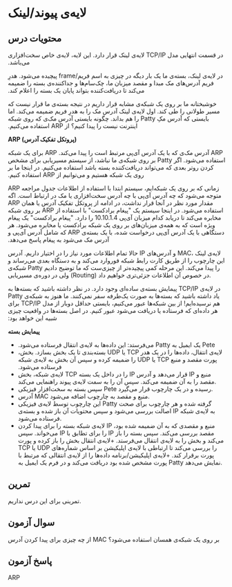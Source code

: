 # لایه‌ی پیوند/لینک

## محتویات درس

‫در قسمت انتهایی مدل TCP/IP لایه‌ی لینک قرار دارد. این لایه، لایه‌ی خاص سخت‌افزاری می‌باشد.

‫در لایه‌ی لینک، بسته‌ی ما یک بار دیگه در چیزی به اسم فریم/frame پیچیده می‌شود. هدرِ فریم آدرس‌های مک مبدا و مقصد میزبان ما، چک‌سام‌ها و جداکننده‌ی بسته را ضمیمه می‌کند تا دریافت‌کننده بتواند پایان یک بسته را اعلام کند.

‫خوشبختانه ما بر روی یک شبکه‌ی مشابه قرار داریم در نتیجه بسته‌ی ما قرار نیست که مسیر طولانی را طی کند. اول لایه‌ی لینک آدرس مک را به هدرِ فریم ضمیمه می‌کند. اما بایستی که آدرس مکِ Patty را هم بداند. چگونه بایستی آدرس مک‌ی که روی شبکه اینترنت نیست را پیدا کنیم؟ از ARP استفاده می‌کنیم.

**ARP (پروتکل تفکیک آدرس)**

‫ARP آدرس مک‌ی که با یک آدرس آی‌پی مرتبط است را پیدا می‌کند. ARP برای یک شبکه استفاده می‌شود. اگر Patty بر روی شبکه‌ی ما نباشد، از سیستم مسیریابی برای مشخص کردن روتر بعدی که می‌تواند دریافت‌کننده بسته باشد استفاده می‌کنیم. در اینجا ما بر روی یک شبکه هستیم و می‌توانیم از ARP استفاده کنیم.

‫زمانی که بر روی یک شبکه‌ایم، سیستم ابتدا با استفاده از اطلاعات جدول مراجعه ARP متوجه می‌شود که چه آدرس آی‌پی با چه آدرس سخت‌افزاری یا مک در ارتباط است.  اگه مقدار مورد نظر در آنجا قرار نداشت، در ادامه از پروتکل تفکیک آدرس یا همان ARP استفاده می‌شود. در اینجا سیستم یک "پیغام برادکست" با استفاده از ARP بر روی شبکه مخابره می‌کند تا دریابد کدام میزبان آی‌پی 10.10.1.4 را دارد.  "پیغام برادکست" یک پیغام ویژه است که به همه‌ی میزبان‌های بر روی یک شبکه برادکست یا مخابره می‌شود. هر دستگاهی با یک آدرس آی‌پی درخواست شده، با یک بسته‌ی ARP که شامل آدرس آی‌پی و آدرس مک می‌شود به پیغام پاسخ می‌دهد.

حالا تمام اطلاعات مورد نیاز را در اختیار داریم. آدرس IP و آدرس‌های MAC، لایه‌ی لینک این چارچوب را از طریق کارت رابط شبکه فوروارد می‌کند و به دستگاه بعدی می‌رساند و شبکه‌ی Patty را پیدا می‌کند. این مرحله کمی پیچیده‌تر از چیزی‌ست که ما توضیح دادیم ولی در دوره‌ی مسیریابی (Routing) در خصوص آن اطلاعات جزئی‌تری خواهیم داد.

‫در لایه‌ی TCP/IP پیمایش بسته‌ی ساده‌ای وجود دارد. در نظر داشته باشید که بسته‌ها به یاد داشته باشید که بسته‌ها به صورت یک‌طرفه سفر نمی‌کنند. ما هنوز به شبکه‌ی Patty هم نرسیده‌ایم! از بین شبکه‌ها عبور می‌کنیم، بایستی حداقل دوبار از مدل TCP/IP برای هر داده‌ای که فرستاده یا دریافت می‌شود عبور کنیم. در اصل بسته‌ها در واقعیت چیزی شبیه این خواهد بود:

**پیمایش بسته**

+ ‫Pete یک ایمیل به Patty می‌فرستد: این داده‌ها به لایه‌ی انتقال فرستاده می‌شود.
+ ‫لایه‌ی انتقال، داده‌ها را در یک هدر TCP یا UDP بسته‌بندی تا یک بخش بسازد. بخش، پورت مقصد و منبع TCP یا UDP را ضمیمه کرده و سپس آن بخش به لایه‌ی شبکه فرستاده می‌شود.
+ لایه‌ی شبکه، بخش TCP را در داخل یک بسته IP قرار می‌دهد و آدرس IP منبع و مقصد را به آن ضمیمه می‌کند. سپس آن را به سمت لایه‌ی پیوند راهنمایی می‌کند.
+ سپس بسته به سخت‌افزار فیزیکی Pete رسیده و در یک چارچوب قرار می‌گیرد.
+ آدرس MAC منبع و مقصد به چارچوب اضافه می‌شود.
+ این چارچوب توسط لایه‌ی فیزیکی Patty گرفته شده و هر چارچوب برای صحت اصالت بررسی می‌شود و سپس محتویات آن باز شده و بسته‌ی IP به لایه‌ی شبکه فرستاده می‌شود.
+ لایه‌ی شبکه بسته را برای پیدا کردن IP منبع و مقصدی که به آن ضمیمه شده بود، می‌خواند. سپس IP را برای تطابق با IP مقصد بررسی می‌کند. سپس بسته را باز می‌کند و بخش را به لایه‌ی انتقال می‌فرستد.
+لایه‌ی انتقال بخش را باز کرده و پورت TCP یا UDP را بررسی می‌کند تا ارتباطی با لایه‌ی اپلیکیشن بر اساس شماره‌‌های پورت برقرار کند.
+لایه‌ی اپلیکیشن/برنامه داده‌ها را از لایه‌ی انتقالی که مرتبط با پورت مشخص شده بود دریافت می‌کند و در فرم یک ایمیل به Patty نمایش می‌دهد.

## تمرین

تمرینی برای این درس نداریم.

## سوال آزمون

از چه چیزی برای پیدا کردن آدرس MAC بر روی یک شبکه‌ی همسان استفاده می‌شود؟

## پاسخ آزمون

ARP
